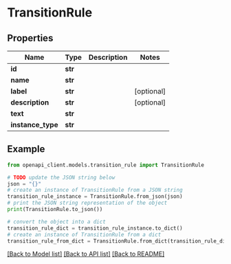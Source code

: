 # TransitionRule


## Properties

Name | Type | Description | Notes
------------ | ------------- | ------------- | -------------
**id** | **str** |  | 
**name** | **str** |  | 
**label** | **str** |  | [optional] 
**description** | **str** |  | [optional] 
**text** | **str** |  | 
**instance_type** | **str** |  | 

## Example

```python
from openapi_client.models.transition_rule import TransitionRule

# TODO update the JSON string below
json = "{}"
# create an instance of TransitionRule from a JSON string
transition_rule_instance = TransitionRule.from_json(json)
# print the JSON string representation of the object
print(TransitionRule.to_json())

# convert the object into a dict
transition_rule_dict = transition_rule_instance.to_dict()
# create an instance of TransitionRule from a dict
transition_rule_from_dict = TransitionRule.from_dict(transition_rule_dict)
```
[[Back to Model list]](../README.md#documentation-for-models) [[Back to API list]](../README.md#documentation-for-api-endpoints) [[Back to README]](../README.md)


